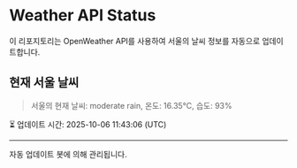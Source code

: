 
# Weather API Status

이 리포지토리는 OpenWeather API를 사용하여 서울의 날씨 정보를 자동으로 업데이트합니다.

## 현재 서울 날씨
> 서울의 현재 날씨: moderate rain, 온도: 16.35°C, 습도: 93%

⏳ 업데이트 시간: 2025-10-06 11:43:06 (UTC)

---
자동 업데이트 봇에 의해 관리됩니다.
